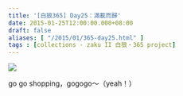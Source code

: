 ```yaml
---
title: '[白狼365] Day25：滿載而歸'
date: 2015-01-25T12:00:00.000+08:00
draft: false
aliases: [ "/2015/01/365-day25.html" ]
tags : [collections - zaku II 白狼・365 project]
---
```


[![](https://farm8.staticflickr.com/7577/16118251455_9b7e9ff55b_z.jpg)](https://farm8.staticflickr.com/7577/16118251455_9b7e9ff55b_z.jpg)

go go shopping，gogogo～（yeah！）